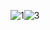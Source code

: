 ![1](https://github.com/user-attachments/assets/0d3b34d4-bf35-49ff-9a51-869cee6f6397)![3](https://github.com/user-attachments/assets/76317b41-e809-4a3d-9ed6-f549b520263b)

